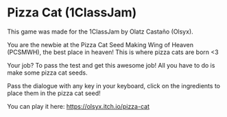 # Pizza Cat (1ClassJam)
This game was made for the 1ClassJam by Olatz Castaño (Olsyx).

 You are the newbie at the Pizza Cat Seed Making Wing of Heaven (PCSMWH), the best place in heaven! This is where pizza cats are born <3 

Your job? To pass the test and get this awesome job! All you have to do is make some pizza cat seeds.

Pass the dialogue with any key in your keyboard, click on the ingredients to place them in the pizza cat seed!

You can play it here: https://olsyx.itch.io/pizza-cat
